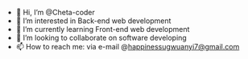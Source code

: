 - 👋 Hi, I’m @Cheta-coder
- 👀 I’m interested in Back-end web development
- 🌱 I’m currently learning Front-end web development
- 💞️ I’m looking to collaborate on software developing
- 📫 How to reach me: via e-mail @happinessugwuanyi7@gmail.com

<!---
Cheta-coder/Cheta-coder is a ✨ special ✨ repository because its `README.md` (this file) appears on your GitHub profile.
You can click the Preview link to take a look at your changes.
--->
